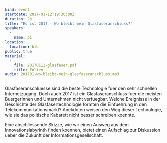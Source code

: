 ```yaml
---
kind: event
startdate: 2017-01-12T19:30:00Z
duration: 2h
title: "Es ist 2017 - Wo bleibt mein Glasfaseranschluss?"
speakers:
  -
    name: pi
location:
  location: bib
public: true
material:
  -
    file: 20170112-glasfaser.pdf
    title: Folien
audio: 201701-wo-bleibt-mein-glasfaseranschluss.mp3
---
```

Glasfaseranschluesse sind die beste Technologie fuer den sehr schnellen Internetzugang.
Doch auch 2017 ist ein Glasfaseranschluss fuer die meisten BuergerInnen und Unternehmen nicht verfuegbar.
Welche Ereignisse in der Geschichte der Glasfasertechnologie formten die Einfuehrung in den Telekommunikationsmarkt?
Anekdoten weisen den Weg dieser Technologie, wie sie das politische Kabarett nicht besser schreiben koennte.

Eine abschliessende Skizze, wie wir einen Ausweg aus dem Innovationslabyrinth finden koennen, bietet einen Aufschlag zur Diskussion ueber die Zukunft der Informationsgesellschaft.
